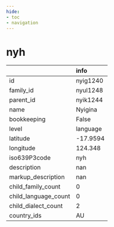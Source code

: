 ```yaml
---
hide:
- toc
- navigation
---
```

# nyh
|                      | info     |
|:---------------------|:---------|
| id                   | nyig1240 |
| family_id            | nyul1248 |
| parent_id            | nyik1244 |
| name                 | Nyigina  |
| bookkeeping          | False    |
| level                | language |
| latitude             | -17.9594 |
| longitude            | 124.348  |
| iso639P3code         | nyh      |
| description          | nan      |
| markup_description   | nan      |
| child_family_count   | 0        |
| child_language_count | 0        |
| child_dialect_count  | 2        |
| country_ids          | AU       |